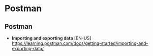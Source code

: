 # Postman


## Postman

- **Importing and exporting data** [EN-US] \
https://learning.postman.com/docs/getting-started/importing-and-exporting-data/